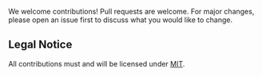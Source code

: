 We welcome contributions! Pull requests are welcome. For major changes, please open an issue first to discuss what you would like to change.

## Legal Notice

All contributions must and will be licensed under [MIT](https://choosealicense.com/licenses/mit/). 

